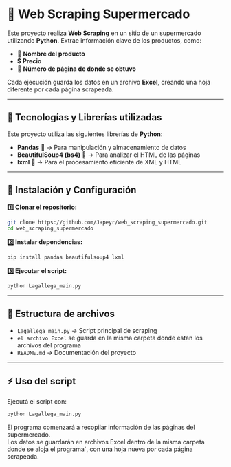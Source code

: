 
# 🛒 Web Scraping Supermercado

Este proyecto realiza **Web Scraping** en un sitio de un supermercado utilizando **Python**. Extrae información clave de los productos, como:

- 📌 **Nombre del producto**
- 💲 **Precio**
- 📄 **Número de página de donde se obtuvo**

Cada ejecución guarda los datos en un archivo **Excel**, creando una hoja diferente por cada página scrapeada.

---

## 📌 Tecnologías y Librerías utilizadas

Este proyecto utiliza las siguientes librerías de **Python**:

- **Pandas** 🐼 → Para manipulación y almacenamiento de datos  
- **BeautifulSoup4 (bs4)** 🥣 → Para analizar el HTML de las páginas  
- **lxml** 📄 → Para el procesamiento eficiente de XML y HTML  

---

## 🚀 Instalación y Configuración

**1️⃣ Clonar el repositorio:**

```bash
git clone https://github.com/Japeyr/web_scraping_supermercado.git
cd web_scraping_supermercado
```

**2️⃣ Instalar dependencias:**

```bash
pip install pandas beautifulsoup4 lxml
```

**3️⃣ Ejecutar el script:**

```bash
python Lagallega_main.py
```

---

## 📂 Estructura de archivos

- `Lagallega_main.py` → Script principal de scraping  
- `el archivo Excel` se guarda en la misma carpeta donde estan los archivos del programa  
- `README.md` → Documentación del proyecto  

---

## ⚡ Uso del script

Ejecutá el script con:

```bash
python Lagallega_main.py
```

El programa comenzará a recopilar información de las páginas del supermercado.  
Los datos se guardarán en archivos Excel dentro de la misma carpeta donde se aloja el programa`, con una hoja nueva por cada página scrapeada.


